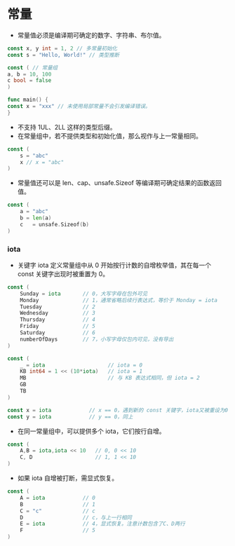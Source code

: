 
常量
=========

- 常量值必须是编译期可确定的数字、字符串、布尔值。

```go
const x, y int = 1, 2 // 多常量初始化
const s = "Hello, World!" // 类型推断

const ( // 常量组
a, b = 10, 100
c bool = false
)

func main() {
const x = "xxx" // 未使用局部常量不会引发编译错误。
}
```

- 不⽀持 1UL、2LL 这样的类型后缀。
- 在常量组中，若不提供类型和初始化值，那么视作与上一常量相同。

```go
const (
    s = "abc"
    x // x = "abc"
)
```

- 常量值还可以是 len、cap、unsafe.Sizeof 等编译期可确定结果的函数返回值。

```go
const (
    a = "abc"
    b = len(a)
    c   = unsafe.Sizeof(b)
)
```

### iota

- 关键字 iota 定义常量组中从 0 开始按行计数的自增枚举值，其在每一个 const 关键字出现时被重置为 0。
```go
const (
    Sunday = iota       // 0，大写字母在包外可见
    Monday              // 1，通常省略后续行表达式，等价于 Monday = iota
    Tuesday             // 2
    Wednesday           // 3
    Thursday            // 4
    Friday              // 5
    Saturday            // 6
    numberOfDays        // 7，小写字母仅包内可见，没有导出
)

const (
    _ = iota                    // iota = 0
    KB int64 = 1 << (10*iota)   // iota = 1
    MB                          // 与 KB 表达式相同，但 iota = 2
    GB
    TB
)

const x = iota            // x == 0，遇到新的 const 关键字，iota又被重设为0
const y = iota            // y == 0，同上
```
- 在同一常量组中，可以提供多个 iota，它们按行自增。

```go
const (
    A,B = iota,iota << 10   // 0, 0 << 10
    C, D                    // 1, 1 << 10
)
```
- 如果 iota 自增被打断，需显式恢复。

```go
const (
    A = iota            // 0
    B                   // 1
    C = "c"             // c
    D                   // c，与上一行相同
    E = iota            // 4，显式恢复。注意计数包含了C、D两行
    F                   // 5
)
```
